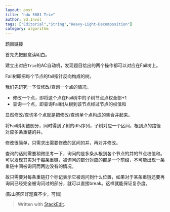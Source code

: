 ```yaml
---
layout: post
title: "hdu 5081 Trie"
author: Sd.Invol
tags: ["Editorial","String","Heavy-Light-Decomposition"]
category: algorithm
---
```


[题目链接](http://acm.hdu.edu.cn/showproblem.php?pid=5081)

首先先把题意读明白。

建立出对应`Trie`的AC自动机，发现题目给出的两个操作都可以对应在Fail树上。

Fail树即把每个节点的fail指针反向构成的树。

我们先研究一下仅修改/查询一个点的情况。

+ 修改一个点，即将这个点在Fail树中的子树节点点权全部+1
+ 查询一个点，即查询Fail树从根到该节点经过节点的权值和

显然修改/查询多个点就是把修改/查询单个点构成的集合并起来。

将Fail树树链剖分，同时得到了树的dfs序列，子树对应一个区间，根到点的路径对应多条重链的并。

修改很简单，只需求出需要修改的区间的并，再对并修改。

查询的话则需要稍微思考一下，询问的是多条从根到各个节点的并的节点权值和。可以发现其实对于每条重链，被询问的部分对应的都是一个前缀，不可能出现一条重链中间被询问而两边没有的情况。

故只需要对每条重链打个标记表示它被询问到什么位置，如果对于某条重链还要再询问已经完全被询问过的部分，就可以直接break。这样就能保证复杂度。

(鞍山赛区好题真不少，可惜)

> Written with [StackEdit](https://stackedit.io/).
